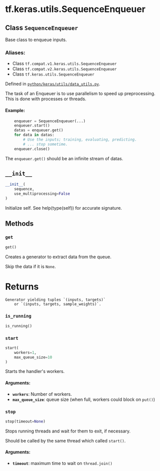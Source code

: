 <div itemscope itemtype="http://developers.google.com/ReferenceObject">
<meta itemprop="name" content="tf.keras.utils.SequenceEnqueuer" />
<meta itemprop="path" content="Stable" />
<meta itemprop="property" content="__init__"/>
<meta itemprop="property" content="get"/>
<meta itemprop="property" content="is_running"/>
<meta itemprop="property" content="start"/>
<meta itemprop="property" content="stop"/>
</div>

# tf.keras.utils.SequenceEnqueuer

## Class `SequenceEnqueuer`

Base class to enqueue inputs.



### Aliases:

* Class `tf.compat.v1.keras.utils.SequenceEnqueuer`
* Class `tf.compat.v2.keras.utils.SequenceEnqueuer`
* Class `tf.keras.utils.SequenceEnqueuer`



Defined in [`python/keras/utils/data_utils.py`](/code/stable/tensorflow/python/keras/utils/data_utils.py).

<!-- Placeholder for "Used in" -->

The task of an Enqueuer is to use parallelism to speed up preprocessing.
This is done with processes or threads.

#### Example:



```python
    enqueuer = SequenceEnqueuer(...)
    enqueuer.start()
    datas = enqueuer.get()
    for data in datas:
        # Use the inputs; training, evaluating, predicting.
        # ... stop sometime.
    enqueuer.close()
```

The `enqueuer.get()` should be an infinite stream of datas.

<h2 id="__init__"><code>__init__</code></h2>

``` python
__init__(
    sequence,
    use_multiprocessing=False
)
```

Initialize self.  See help(type(self)) for accurate signature.




## Methods

<h3 id="get"><code>get</code></h3>

``` python
get()
```

Creates a generator to extract data from the queue.

Skip the data if it is `None`.
# Returns
    Generator yielding tuples `(inputs, targets)`
        or `(inputs, targets, sample_weights)`.

<h3 id="is_running"><code>is_running</code></h3>

``` python
is_running()
```




<h3 id="start"><code>start</code></h3>

``` python
start(
    workers=1,
    max_queue_size=10
)
```

Starts the handler's workers.


#### Arguments:


* <b>`workers`</b>: Number of workers.
* <b>`max_queue_size`</b>: queue size
    (when full, workers could block on `put()`)

<h3 id="stop"><code>stop</code></h3>

``` python
stop(timeout=None)
```

Stops running threads and wait for them to exit, if necessary.

Should be called by the same thread which called `start()`.

#### Arguments:


* <b>`timeout`</b>: maximum time to wait on `thread.join()`



